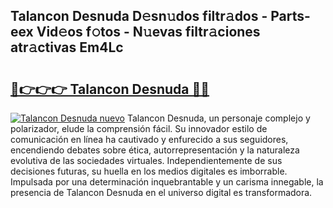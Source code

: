 ## Talancon Desnuda D𝚎sn𝚞dos filtr𝚊dos - Parts-eex Vid𝚎os f𝚘tos - N𝚞evas filtr𝚊ciones atr𝚊ctivas Em4Lc

# <h2><a href="http://mb88gjw.tromn.icu/?c=Talancon+Desnuda">🔗👉👉👉 Talancon Desnuda 🔗🔗</a></h2>

[![Talancon Desnuda nuevo](https://i.imgur.com/pEAQMta.gif)](http://mb88gjw.tromn.icu/?c=Talancon+Desnuda)
Talancon Desnuda, un personaje complejo y polarizador, elude la comprensión fácil. Su innovador estilo de comunicación en línea ha cautivado y enfurecido a sus seguidores, encendiendo debates sobre ética, autorrepresentación y la naturaleza evolutiva de las sociedades virtuales. Independientemente de sus decisiones futuras, su huella en los medios digitales es imborrable. Impulsada por una determinación inquebrantable y un carisma innegable, la presencia de Talancon Desnuda en el universo digital es transformadora.
